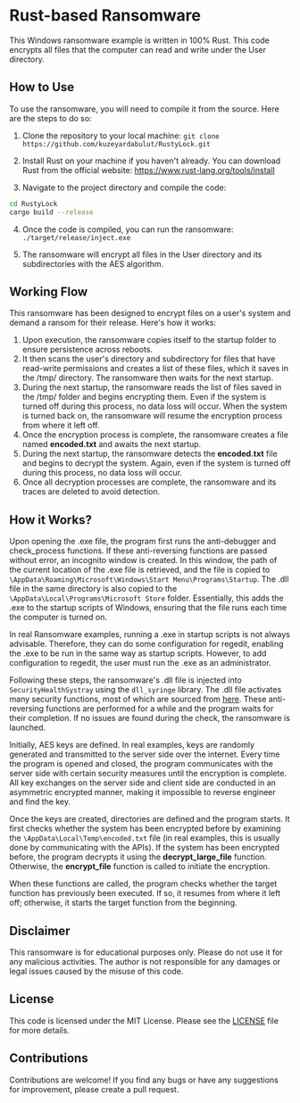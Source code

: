 # Rust-based Ransomware
This Windows ransomware example is written in 100% Rust. This code encrypts all files that the computer can read and write under the User directory.


## How to Use
To use the ransomware, you will need to compile it from the source. Here are the steps to do so:

1. Clone the repository to your local machine: `git clone https://github.com/kuzeyardabulut/RustyLock.git`

2. Install Rust on your machine if you haven't already. You can download Rust from the official website: https://www.rust-lang.org/tools/install

3. Navigate to the project directory and compile the code:
```bash
cd RustyLock
cargo build --release
```

4. Once the code is compiled, you can run the ransomware:
`./target/release/inject.exe`

5. The ransomware will encrypt all files in the User directory and its subdirectories with the AES algorithm.


## Working Flow
This ransomware has been designed to encrypt files on a user's system and demand a ransom for their release. Here's how it works:

1. Upon execution, the ransomware copies itself to the startup folder to ensure persistence across reboots.
2. It then scans the user's directory and subdirectory for files that have read-write permissions and creates a list of these files, which it saves in the /tmp/ directory. The ransomware then waits for the next startup.
3. During the next startup, the ransomware reads the list of files saved in the /tmp/ folder and begins encrypting them. Even if the system is turned off during this process, no data loss will occur. When the system is turned back on, the ransomware will resume the encryption process from where it left off.
4. Once the encryption process is complete, the ransomware creates a file named **encoded.txt** and awaits the next startup.
5. During the next startup, the ransomware detects the **encoded.txt** file and begins to decrypt the system. Again, even if the system is turned off during this process, no data loss will occur.
6. Once all decryption processes are complete, the ransomware and its traces are deleted to avoid detection.


## How it Works?
Upon opening the .exe file, the program first runs the anti-debugger and check_process functions. If these anti-reversing functions are passed without error, an incognito window is created. In this window, the path of the current location of the .exe file is retrieved, and the file is copied to ``\AppData\Roaming\Microsoft\Windows\Start Menu\Programs\Startup``. The .dll file in the same directory is also copied to the ``\AppData\Local\Programs\Microsoft Store`` folder. Essentially, this adds the .exe to the startup scripts of Windows, ensuring that the file runs each time the computer is turned on.

In real Ransomware examples, running a .exe in startup scripts is not always advisable. Therefore, they can do some configuration for regedit, enabling the .exe to be run in the same way as startup scripts. However, to add configuration to regedit, the user must run the .exe as an administrator.

Following these steps, the ransomware's .dll file is injected into ``SecurityHealthSystray`` using the ``dll_syringe`` library. The .dll file activates many security functions, most of which are sourced from [here](https://chuongdong.com/malware%20development/2020/06/09/rust-ransomware1/). These anti-reversing functions are performed for a while and the program waits for their completion. If no issues are found during the check, the ransomware is launched.

Initially, AES keys are defined. In real examples, keys are randomly generated and transmitted to the server side over the internet. Every time the program is opened and closed, the program communicates with the server side with certain security measures until the encryption is complete. All key exchanges on the server side and client side are conducted in an asymmetric encrypted manner, making it impossible to reverse engineer and find the key.

Once the keys are created, directories are defined and the program starts. It first checks whether the system has been encrypted before by examining the ``\AppData\Local\Temp\encoded.txt`` file (in real examples, this is usually done by communicating with the APIs). If the system has been encrypted before, the program decrypts it using the **decrypt_large_file** function. Otherwise, the **encrypt_file** function is called to initiate the encryption.

When these functions are called, the program checks whether the target function has previously been executed. If so, it resumes from where it left off; otherwise, it starts the target function from the beginning.


## Disclaimer
This ransomware is for educational purposes only. Please do not use it for any malicious activities. The author is not responsible for any damages or legal issues caused by the misuse of this code.


## License
This code is licensed under the MIT License. Please see the [LICENSE](https://github.com/kuzeyardabulut/RustyLock/blob/main/LICENSE) file for more details.


## Contributions
Contributions are welcome! If you find any bugs or have any suggestions for improvement, please create a pull request.
